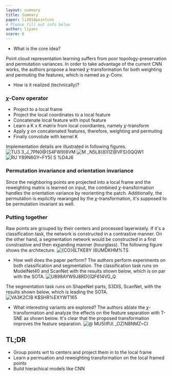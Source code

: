 ```yaml
---
layout: summary
title: Summary
paper: li2018pointcnn
# Please fill out info below
author: liyanc
score: 6
---
```



* What is the core idea?

Point cloud representation learning suffers from poor topology-preservation and permutation variances.
In order to take advantage of the current CNN works, the authors propose a learned $\chi$-transformation for both weighting and permuting the features, which is named as $\chi$-Conv.

* How is it realized (technically)?

### $\chi$-Conv operator

  - Project to a local frame
  - Project the local coordinates to a local feature
  - Concatenate local feature with input feature
  - Learn a K x K matrix from local coordiantes, namely $\chi$-transform
  - Apply $\chi$ on concatenated features, therefore, weighting and permuting
  - Finally convolute with kernel K
  
  Implementation details are illustrated in following figures. 
  ![TU3 3_J_7PN0@{S4FW9)6VM](https://user-images.githubusercontent.com/25853995/139913210-9672880e-c457-496f-be73-b3bc4926099e.png)
  ![M _N5L8{8)I1Z@VFS}0QQW1](https://user-images.githubusercontent.com/25853995/139913295-46515021-6bb9-4501-9f16-3f9eab055e16.png)
  ![RU Y89N6GY~FY5( S %D4J6](https://user-images.githubusercontent.com/25853995/139913345-c2f25ec6-a5df-415c-8e91-bc6564634d83.png)

### Permutation invariance and orientation invariance

  Since the neighboring points are projected into a local frame and the reweighting matrix is learned on input, the combined $\chi$-transformation handles the orientation variance by reorienting the patch.
  Additionally, the permutation is explicitly rearanged by the $\chi$-transformation, it's supposed to be permutation invariant as well.
  
### Putting together

  Raw points are grouped by their centers and processed layerwisely.
  If it's a classification task, the network is constructed in a contrastive manner.
  On the other hand, a segmentation network would be constructed in a first constrastive and then expanding manner (hourglass).
  The following figure shows the architecture.
![{CO}6LTKE8Y (6UMDKHM%TS](https://user-images.githubusercontent.com/25853995/139914172-95106584-49c7-43f2-96ab-8b51a1e2258e.png)



* How well does the paper perform?
The authors perform experiments on both classification and segmentation.
The classification task runs on ModelNet40 and ScanNet with the results shown below, which is on par with the SOTA.
![U898AYW9J8RD{(QF614VG_Q](https://user-images.githubusercontent.com/25853995/139914594-33018753-8583-43a1-8db4-7fe7e42841c0.png)

The segmentation task runs on ShapeNet parts, S3DIS, ScanNet, with the results shown below, which is leading the SOTA.
![VA3K2C)B K$SHR%EXYWT165](https://user-images.githubusercontent.com/25853995/139914930-566cf7e7-60fd-48a8-99fe-413245f09891.png)


* What interesting variants are explored?
The authors ablate the $\chi$-transformation and analyze the effects on the feature separation with T-SNE as shown below.
It's clear that the proposed transformation improves the feature separation.
![@ MU5)IPJ( _OZ)N8NMZ~CI](https://user-images.githubusercontent.com/25853995/139915019-99699082-0296-46de-b17d-6581323849b4.png)


## TL;DR
* Group points wrt to centers and project them in to the local frame
* Learn a permuation and reweighting transformation on the local framed points
* Build hierachical models like CNN


